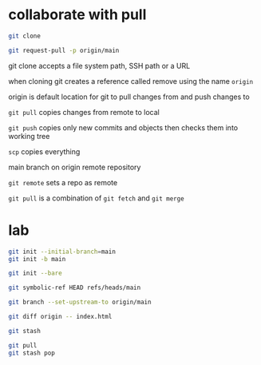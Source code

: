 # collaborate with pull

```sh
git clone

git request-pull -p origin/main
```

git clone accepts a file system path, SSH path or a URL

when cloning git creates a reference called remove using the name `origin`

origin is default location for git to pull changes from and push changes to

`git pull` copies changes from remote to local

`git push` copies only new commits and objects then checks them into working tree

`scp` copies everything

main branch on origin remote repository

`git remote` sets a repo as remote

`git pull` is a combination of `git fetch` and `git merge`

# lab

```sh
git init --initial-branch=main
git init -b main

git init --bare

git symbolic-ref HEAD refs/heads/main

git branch --set-upstream-to origin/main

git diff origin -- index.html

git stash

git pull
git stash pop
```
